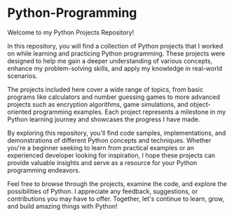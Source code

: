 # Python-Programming

Welcome to my Python Projects Repository!

In this repository, you will find a collection of Python projects that I worked on while learning and practicing Python programming. These projects were designed to help me gain a deeper understanding of various concepts, enhance my problem-solving skills, and apply my knowledge in real-world scenarios.

The projects included here cover a wide range of topics, from basic programs like calculators and number guessing games to more advanced projects such as encryption algorithms, game simulations, and object-oriented programming examples. Each project represents a milestone in my Python learning journey and showcases the progress I have made.

By exploring this repository, you'll find code samples, implementations, and demonstrations of different Python concepts and techniques. Whether you're a beginner seeking to learn from practical examples or an experienced developer looking for inspiration, I hope these projects can provide valuable insights and serve as a resource for your Python programming endeavors.

Feel free to browse through the projects, examine the code, and explore the possibilities of Python. I appreciate any feedback, suggestions, or contributions you may have to offer. Together, let's continue to learn, grow, and build amazing things with Python!
